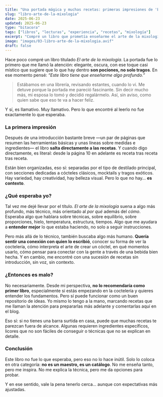 ```yaml
---
title: "Una portada mágica y muchas recetas: primeras impresiones de 'El arte de la mixología'"
slug: "libro-arte-de-la-mixologia"
date: 2025-06-23
updated: 2025-06-23
type: "bitacora"
tags: ["libros", "lecturas", "experiencia", "recetas", "mixología"]
excerpt: "Compré un libro que prometía enseñarme el arte de la mixología, pero me encontré con algo distinto. Esta es mi opinión después de explorarlo con calma y revisar su contenido a fondo."
image: "images/03-libro-arte-de-la-mixologia.avif"
draft: false
---
```


Hace poco compré un libro titulado *El arte de la mixología*. La portada fue lo primero que me llamó la atención: elegante, oscura, con ese toque casi místico que sugiere que lo que hay dentro **son pociones, no solo tragos**. En ese momento pensé: *“Este libro tiene que enseñarme algo profundo.”*

> Estábamos en una librería, revisando estantes, cuando lo vi. Me detuve porque la portada me pareció fascinante. Sin decir mucho más, mi esposa lo tomó y decidió regalármelo. Así, sin aviso, como quien sabe que eso te va a hacer feliz.

Y sí, es llamativo. Muy llamativo. Pero lo que encontré al leerlo no fue exactamente lo que esperaba.

### La primera impresión

Después de una introducción bastante breve —un par de páginas que resumen las herramientas básicas y unas líneas sobre medidas e ingredientes— el libro **salta directamente a las recetas**. Y cuando digo directamente, es literal: desde la página 10 en adelante es receta tras receta tras receta.

Están bien organizadas, eso sí: separadas por el tipo de destilado principal, con secciones dedicadas a cócteles clásicos, mocktails y tragos exóticos. Hay variedad, hay creatividad, hay belleza visual. Pero lo que no hay… **es contexto**.

### ¿Qué esperaba yo?

Tal vez me dejé llevar por el título. *El arte de la mixología* suena a algo más profundo, más técnico, más orientado al *por qué* además del *cómo*. Esperaba algo que hablara sobre técnicas, sobre equilibrio, sobre proporciones, hielo, temperatura, estructura, tiempos. Algo que me ayudara a **entender mejor** lo que estaba haciendo, no solo a seguir instrucciones.

Pero más allá de lo técnico, también buscaba algo más humano. **Quería sentir una conexión con quien lo escribió**, conocer su forma de ver la coctelería, cómo interpreta el arte de crear un cóctel, en qué momentos usarlo, cómo pensar para conectar con la gente a través de una bebida bien hecha. Y en cambio, me encontré con una sucesión de recetas sin introducción, sin voz, sin contexto.

### ¿Entonces es malo?

No necesariamente. Desde mi perspectiva, **no lo recomendaría como primer libro**, especialmente si estás empezando en la coctelería y quieres entender los fundamentos. Pero sí puede funcionar como un buen repositorio de ideas. Yo mismo lo tengo a la mano, marcando recetas que me llaman la atención para prepararlas más adelante y comentarlas aquí en el blog.

Eso sí: si no tienes una barra surtida en casa, puede que muchas recetas te parezcan fuera de alcance. Algunas requieren ingredientes específicos, licores que no son fáciles de conseguir o técnicas que no se explican en detalle.

### Conclusión

Este libro no fue lo que esperaba, pero eso no lo hace inútil. Solo lo coloca en otra categoría: **no es un maestro, es un catálogo**. No me enseña tanto, pero me inspira. No me explica la técnica, pero me da opciones para probar.

Y en ese sentido, vale la pena tenerlo cerca… aunque con expectativas más ajustadas.